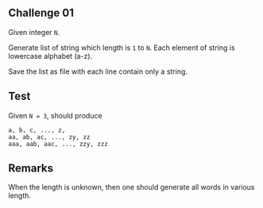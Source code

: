 ## Challenge 01

Given integer `N`.

Generate list of string which length is `1` to `N`. Each element of string is lowercase alphabet (a-z).

Save the list as file with each line contain only a string.

## Test

Given `N = 3`, should produce 

```
a, b, c, ..., z,
aa, ab, ac, ..., zy, zz
aaa, aab, aac, ..., zzy, zzz
```

## Remarks

When the length is unknown, then one should generate all words in various length.